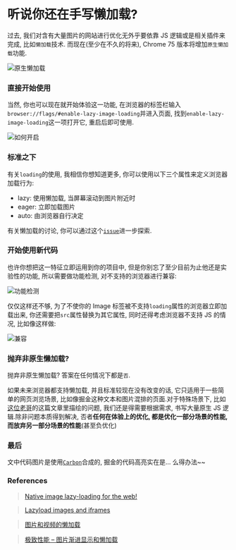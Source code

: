 # 听说你还在手写懒加载?

过去, 我们对含有大量图片的网站进行优化无外乎要依靠 JS 逻辑或是相关插件来完成, 比如`懒加载`技术. 而现在(至少在不久的将来), Chrome 75 版本将增加`原生懒加载`功能.

![原生懒加载](http://blog-image.obs.cn-east-3.myhuaweicloud.com/mgear/image/2019-04-23-01-30-25.png)

### 直接开始使用

当然, 你也可以现在就开始体验这一功能, 在浏览器的标签栏输入`browser://flags/#enable-lazy-image-loading`并进入页面, 找到`enable-lazy-image-loading`这一项打开它, 重启后即可使用.

![如何开启](http://blog-image.obs.cn-east-3.myhuaweicloud.com/mgear/image/2019-04-23-00-45-26.png)

### 标准之下

有关`loading`的使用, 我相信你想知道更多, 你可以使用以下三个属性来定义浏览器加载行为:

- lazy: 使用懒加载, 当屏幕滚动到图片附近时
- eager: 立即加载图片
- auto: 由浏览器自行决定

有关懒加载的讨论, 你可以通过这个[`issue`](https://github.com/whatwg/html/pull/3752)进一步探索.

### 开始使用新代码

也许你想把这一特征立即运用到你的项目中, 但是你别忘了至少目前为止他还是实验性的功能, 所以需要做功能检测, 对不支持的浏览器进行兼容:

![功能检测](http://blog-image.obs.cn-east-3.myhuaweicloud.com/mgear/image/2019-04-23-01-37-31.png)

仅仅这样还不够, 为了不使你的 Image 标签被不支持`loading`属性的浏览器立即加载出来, 你还需要把`src`属性替换为其它属性, 同时还得考虑浏览器不支持 JS 的情况, 比如像这样做:

![兼容](http://blog-image.obs.cn-east-3.myhuaweicloud.com/mgear/image/2019-04-23-01-31-00.png)

### 抛弃非原生懒加载?

抛弃非原生懒加载? 答案在任何情况下都是`否`.

如果未来浏览器都支持懒加载, 并且标准较现在没有改变的话, 它只适用于一些简单的网页浏览场景, 比如像掘金这种文本和图片混排的页面.对于特殊场景下, 比如[这位老哥](https://juejin.im/post/5cbd30e7e51d456e803516ba)的这篇文章里描绘的问题, 我们还是得需要根据需求, 书写大量原生 JS 逻辑.除非问题本质得到解决, 否者**任何在体验上的优化, 都是优化一部分场景的性能, 而放弃另一部分场景的性能**(甚至负优化)

### 最后

文中代码图片是使用[`Carbon`](https://carbon.now.sh)合成的, 掘金的代码高亮实在是... 么得办法~~

### References

> [Native image lazy-loading for the web!](https://addyosmani.com/blog/lazy-loading/)

> [Lazyload images and iframes](https://github.com/whatwg/html/pull/3752)

> [图片和视频的懒加载](https://github.com/dwqs/blog/issues/74)

> [极致性能 – 图片渐进显示和懒加载](http://medium.yintage.com/?p=44)

<Comments />
